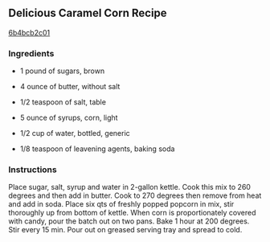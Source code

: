 ## Delicious Caramel Corn Recipe

[6b4bcb2c01](http://cookeatshare.com/recipes/delicious-caramel-corn-7841)

### Ingredients

 - 1 pound of sugars, brown

 - 4 ounce of butter, without salt

 - 1/2 teaspoon of salt, table

 - 5 ounce of syrups, corn, light

 - 1/2 cup of water, bottled, generic

 - 1/8 teaspoon of leavening agents, baking soda

### Instructions

Place sugar, salt, syrup and water in 2-gallon kettle. Cook this mix to 260 degrees and then add in butter. Cook to 270 degrees then remove from heat and add in soda. Place six qts of freshly popped popcorn in mix, stir thoroughly up from bottom of kettle. When corn is proportionately covered with candy, pour the batch out on two pans. Bake 1 hour at 200 degrees. Stir every 15 min. Pour out on greased serving tray and spread to cold.